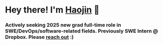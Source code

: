 # Hey there! I'm [Haojin](https://blog.haojin.li/about/) 👋

### **Actively seeking 2025 new grad full-time role in SWE/DevOps/software-related fields. Previously SWE Intern @ Dropbox. Please [reach out](mailto:work@haojin.li) :)**
